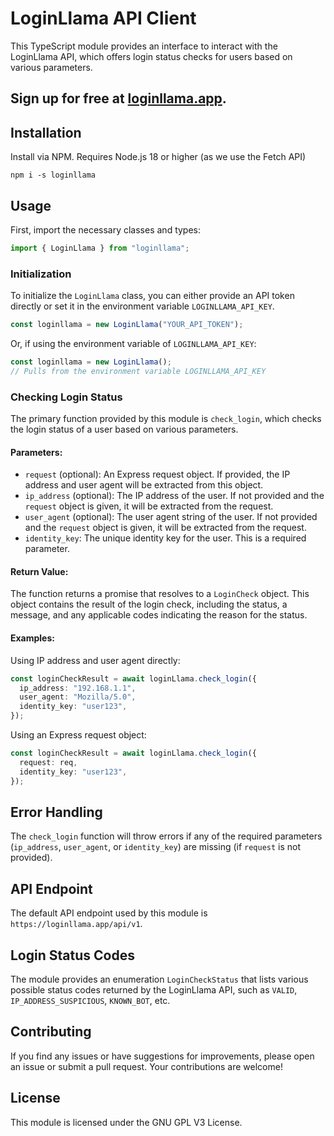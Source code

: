 # LoginLlama API Client

This TypeScript module provides an interface to interact with the LoginLlama API, which offers login status checks for users based on various parameters.

## Sign up for free at [loginllama.app](https://loginllama.app).

## Installation

Install via NPM. Requires Node.js 18 or higher (as we use the Fetch API)

```
npm i -s loginllama
```

## Usage

First, import the necessary classes and types:

```typescript
import { LoginLlama } from "loginllama";
```

### Initialization

To initialize the `LoginLlama` class, you can either provide an API token directly or set it in the environment variable `LOGINLLAMA_API_KEY`.

```typescript
const loginllama = new LoginLlama("YOUR_API_TOKEN");
```

Or, if using the environment variable of `LOGINLLAMA_API_KEY`:

```typescript
const loginllama = new LoginLlama();
// Pulls from the environment variable LOGINLLAMA_API_KEY
```

### Checking Login Status

The primary function provided by this module is `check_login`, which checks the login status of a user based on various parameters.

#### Parameters:

- `request` (optional): An Express request object. If provided, the IP address and user agent will be extracted from this object.
- `ip_address` (optional): The IP address of the user. If not provided and the `request` object is given, it will be extracted from the request.
- `user_agent` (optional): The user agent string of the user. If not provided and the `request` object is given, it will be extracted from the request.
- `identity_key`: The unique identity key for the user. This is a required parameter.

#### Return Value:

The function returns a promise that resolves to a `LoginCheck` object. This object contains the result of the login check, including the status, a message, and any applicable codes indicating the reason for the status.

#### Examples:

Using IP address and user agent directly:

```typescript
const loginCheckResult = await loginLlama.check_login({
  ip_address: "192.168.1.1",
  user_agent: "Mozilla/5.0",
  identity_key: "user123",
});
```

Using an Express request object:

```typescript
const loginCheckResult = await loginLlama.check_login({
  request: req,
  identity_key: "user123",
});
```

## Error Handling

The `check_login` function will throw errors if any of the required parameters (`ip_address`, `user_agent`, or `identity_key`) are missing (if `request` is not provided).

## API Endpoint

The default API endpoint used by this module is `https://loginllama.app/api/v1`.

## Login Status Codes

The module provides an enumeration `LoginCheckStatus` that lists various possible status codes returned by the LoginLlama API, such as `VALID`, `IP_ADDRESS_SUSPICIOUS`, `KNOWN_BOT`, etc.

## Contributing

If you find any issues or have suggestions for improvements, please open an issue or submit a pull request. Your contributions are welcome!

## License

This module is licensed under the GNU GPL V3 License.
